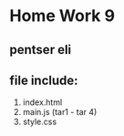 # Home Work 9
## pentser eli



## file include:
1) index.html
2) main.js (tar1 - tar 4)
3) style.css


